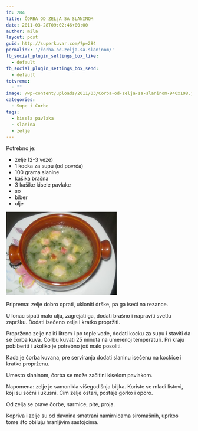 ```yaml
---
id: 284
title: ČORBA OD ZELjA SA SLANINOM
date: 2011-03-28T09:02:46+00:00
author: mila
layout: post
guid: http://superkuvar.com/?p=284
permalink: '/čorba-od-zelja-sa-slaninom/'
fb_social_plugin_settings_box_like:
  - default
fb_social_plugin_settings_box_send:
  - default
totvreme:
  - ""
image: /wp-content/uploads/2011/03/Corba-od-zelja-sa-slaninom-940x198.jpg
categories:
  - Supe i Čorbe
tags:
  - kisela pavlaka
  - slanina
  - zelje
---
```

Potrebno je:

  * zelje (2-3 veze)
  * 1 kocka za supu (od povrća)
  * 100 grama slanine
  * kašika brašna
  * 3 kašike kisele pavlake
  * so
  * biber
  * ulje

<img class="alignnone size-medium wp-image-5513" src="/wp-content/uploads/2011/03/Corba-od-zelja-sa-slaninom-300x225.jpg" alt="Corba od zelja sa slaninom" width="300" height="225" /> 

Priprema: zelje dobro oprati, ukloniti drške, pa ga iseći na rezance.

U lonac sipati malo ulja, zagrejati ga, dodati brašno i napraviti svetlu zapršku. Dodati isečeno zelje i kratko propržiti.

Proprženo zelje naliti litrom i po tople vode, dodati kocku za supu i staviti da se čorba kuva. Čorbu kuvati 25 minuta na umerenoj temperaturi. Pri kraju pobiberiti i ukoliko je potrebno još malo posoliti.

Kada je čorba kuvana, pre serviranja dodati slaninu isečenu na kockice i kratko proprženu.

Umesto slaninom, čorba se može začitini kiselom pavlakom.

Napomena: zelje je samonikla višegodišnja biljka. Koriste se mladi listovi, koji su sočni i ukusni. Čim zelje ostari, postaje gorko i oporo.

Od zelja se prave čorbe, sarmice, pite, proja.

Kopriva i zelje su od davnina smatrani namirnicama siromašnih, uprkos tome što obiluju hranljivim sastojcima.

&nbsp;

&nbsp;